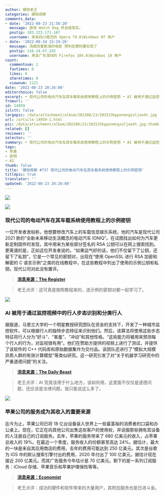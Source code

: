 ```yaml
---
author: 硬核老王
categories: 硬核观察
comments_data:
- date: '2022-08-23 21:58:20'
  message: 游戏 Watch Dog 终会成现实。
  postip: 183.223.171.167
  username: 来自四川南充的 Opera 79.0|Windows NT 用户
- date: '2022-08-24 15:24:26'
  message: 汤姆克鲁斯演的电影 预判犯罪的要实现了
  postip: 116.24.67.242
  username: 来自广东深圳的 Firefox 104.0|Windows 10 用户
count:
  commentnum: 2
  favtimes: 0
  likes: 0
  sharetimes: 0
  viewnum: 2121
date: '2022-08-23 20:26:00'
editorchoice: false
excerpt: • 现代公司的电动汽车在其车载系统使用教程上的示例密钥 • AI 被用于通过监控视频中的行人步态识别和分类行人 • 苹果公司的服务成为其收入的重要来源
fromurl: ''
id: 14959
islctt: false
largepic: /data/attachment/album/202208/23/202533kpponmngzoljoe4t.jpg
url: /article-14959-1.html
pic: /data/attachment/album/202208/23/202533kpponmngzoljoe4t.jpg.thumb.jpg
related: []
reviewer: ''
selector: ''
summary: • 现代公司的电动汽车在其车载系统使用教程上的示例密钥 • AI 被用于通过监控视频中的行人步态识别和分类行人 • 苹果公司的服务成为其收入的重要来源
tags:
- 苹果
- 密钥
- AI
thumb: false
title: '硬核观察 #737 现代公司的电动汽车在其车载系统使用教程上的示例密钥'
titlepic: true
translator: ''
updated: '2022-08-23 20:26:00'
---
```


![](/data/attachment/album/202208/23/202533kpponmngzoljoe4t.jpg)


![](/data/attachment/album/202208/23/202542ghyyi5013ng0h35l.jpg)


### 现代公司的电动汽车在其车载系统使用教程上的示例密钥


一位开发者发帖称，他想要修改汽车上的车载信息娱乐系统，他的汽车是现代公司 2021 款的“全新未来移动生活概念的电动汽车 IONIQ”。在试图找出如何为汽车更新定制固件时发现，其中用来为某些部分签名的 RSA 公钥可以在网上搜索找到。更离谱的是，正如这位开发者说的，“如果运气好的话，他们不仅留下了公钥，还留下了私钥”，它是一个常见的密钥对，出现在“使用 OpenSSL 进行 RSA 加密和解密的 C 语言示例”之类的在线教程中，在这些教程中列出了使用的示例公钥和私钥。现代公司对此没有置评。



> 
> **[消息来源：The Register](https://www.theregister.com/2022/08/17/software_developer_cracks_hyundai_encryption/)**
> 
> 
> 



> 
> 老王点评：这可真是按照教程来的，连示例的密钥对都一起学习了。
> 
> 
> 


![](/data/attachment/album/202208/23/202553q5sssijqn2ss80gj.jpg)


### AI 被用于通过监控视频中的行人步态识别和分类行人


据报道，马里兰大学的一个明星教授研究团队在资金的支持下，开发了一种城市监控软件，可以根据行人的独特步态特征来识别他们。然后，该算法将使用这些步态特征将行人分为“好斗”、“害羞”、“冲动”和其他性格。“这些能力将被用来预测每个行人的行为，对监视很有用”。他们在赞助方提供的视频上进行了测试，并提供了该软件的 C++ 代码库和原始数据集作为交付品。该团队还进行了“模拟大规模异质人群的有效计算模型”等类似研究。这一研究引发了对“关于机器学习研究中的严重道德问题”的关注。



> 
> **[消息来源：The Daily Beast](https://www.thedailybeast.com/university-of-maryland-professor-dinesh-manocha-built-surveillance-machine-for-chinas-alibaba)**
> 
> 
> 



> 
> 老王点评：AI 究竟该用于什么地方，该如何用，这里面不仅仅是道德问题，还应该是法律问题。我只能说这么多了。
> 
> 
> 


![](/data/attachment/album/202208/23/202607w31l1fe2ud6w4g1z.jpg)


### 苹果公司的服务成为其收入的重要来源


迄今为止，苹果公司已将 18 亿台设备装入世界上一些最富裕的消费者的口袋和办公桌上。现在，它正在向其他公司出售这些客户的使用权，并说服那些拥有其设备的人注册自己的订阅服务。去年，苹果的服务带来了 680 亿美元的收入，占苹果总收入的 19%。在最近一个季度，服务收入的份额甚至高达 24%。据估计，最大的一块是来自其应用商店的费用，去年的费用可能达到 250 亿美元。其次是谷歌为 iOS 中的默认搜索引擎付出的费用，2020 年付出了 100 亿美元，据估计现在接近 200 亿美元。而其广告服务今年估计是 70 亿美元。剩下的是一系列订阅服务：iCloud 存储、苹果音乐和苹果护理保险等等。



> 
> **[消息来源：Economist](https://www.economist.com/business/2022/07/31/apple-already-sold-everyone-an-iphone-now-what)**
> 
> 
> 



> 
> 老王点评：成功的硬件和软件带来的大量用户，其附加服务也是日进斗金。
> 
> 
>